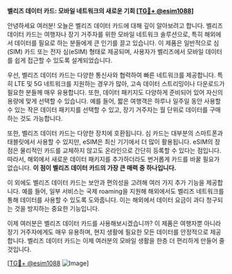 **벨리즈 데이터 카드: 모바일 네트워크의 새로운 기회 [[TG💪+ @esim1088](https://t.me/s/esim1088)]**

안녕하세요 여러분! 오늘은 벨리즈 데이터 카드에 대해 깊이 알아보려고 합니다. 벨리즈 데이터 카드는 여행자나 장기 거주자를 위한 모바일 네트워크 솔루션으로, 특히 해외에서 데이터를 필요로 하는 분들에게 큰 인기를 끌고 있습니다. 이 제품은 일반적으로 심(SIM) 카드 또는 전자 심(eSIM) 형태로 제공되며, 사용자가 벨리즈에서 모바일 데이터를 쉽게 접근할 수 있도록 설계되었습니다.

우선, 벨리즈 데이터 카드는 다양한 통신사와 협력하여 빠른 네트워크를 제공합니다. 특히 LTE 및 5G 네트워크를 지원하는 경우가 많아, 고속 데이터 스트리밍이나 다운로드가 필요한 분들께 매우 유용합니다. 또한, 데이터 패키지도 다양하게 준비되어 있어 자신의 용량에 맞게 선택할 수 있습니다. 예를 들어, 짧은 여행객은 하루나 일주일 동안 사용할 수 있는 작은 데이터 패키지를 선택할 수 있고, 장기 거주자는 월 단위로 데이터를 구매하는 것도 가능합니다.

또한, 벨리즈 데이터 카드는 다양한 장치에 호환됩니다. 심 카드는 대부분의 스마트폰과 태블릿에서 사용할 수 있지만, eSIM은 최신 기기에서 더 많이 활용됩니다. eSIM의 장점은 물리적인 카드를 교체하지 않고도 온라인으로 간단히 등록할 수 있다는 점입니다. 따라서, 해외에서 새로운 데이터 패키지를 추가하더라도 번거롭게 카드를 바꿀 필요가 없습니다. **이 점이 벨리즈 데이터 카드의 가장 큰 매력 중 하나입니다.**

이 외에도 벨리즈 데이터 카드는 보안과 편의성을 고려해 여러 가지 추가 기능을 제공합니다. 예를 들어, 일부 서비스는 국제 roaming을 지원해 해외에서도 벨리즈 네트워크를 통해 데이터를 사용할 수 있도록 도와줍니다. 이는 해외에서 데이터 요금이 과다 청구되는 것을 방지하는 중요한 기능입니다.

이제 여러분은 벨리즈 데이터 카드를 사용해보시겠습니까? 이 제품은 여행자뿐 아니라 장기 거주자에게도 매우 유용하며, 현지 생활에 필요한 모든 데이터를 안정적으로 제공합니다. 벨리즈 데이터 카드는 이제 여러분의 모바일 생활을 한층 더 편리하게 만들어 줄 것입니다.

[[TG💪+ @esim1088](https://t.me/s/esim1088) ![Image](https://i.postimg.cc/Y0z9fWf4/image.png)]